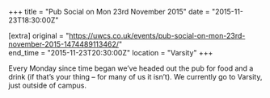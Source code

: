 +++
title = "Pub Social on Mon 23rd November 2015"
date = "2015-11-23T18:30:00Z"

[extra]
original = "https://uwcs.co.uk/events/pub-social-on-mon-23rd-november-2015-1474489113462/"    
end_time = "2015-11-23T20:30:00Z"
location = "Varsity"
+++

Every Monday since time began we’ve headed out the pub for food and a drink (if that’s your thing – for many of us it isn’t). We currently go to Varsity, just outside of campus.

